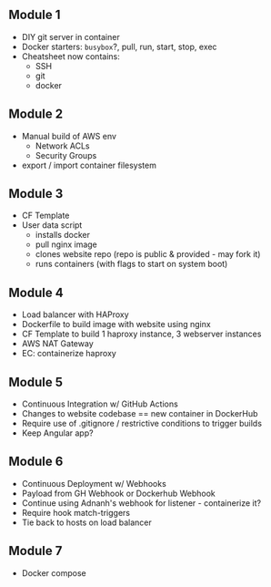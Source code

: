 ## Module 1
- DIY git server in container
- Docker starters: `busybox`?, pull, run, start, stop, exec
- Cheatsheet now contains:
  - SSH
  - git
  - docker

## Module 2
- Manual build of AWS env
  - Network ACLs
  - Security Groups
- export / import container filesystem

## Module 3
- CF Template
- User data script
  - installs docker
  - pull nginx image
  - clones website repo (repo is public & provided - may fork it)
  - runs containers (with flags to start on system boot)
 
## Module 4
- Load balancer with HAProxy
- Dockerfile to build image with website using nginx
- CF Template to build 1 haproxy instance, 3 webserver instances
- AWS NAT Gateway
- EC: containerize haproxy

## Module 5
- Continuous Integration w/ GitHub Actions
- Changes to website codebase == new container in DockerHub
- Require use of .gitignore / restrictive conditions to trigger builds
- Keep Angular app?

## Module 6
- Continuous Deployment w/ Webhooks
- Payload from GH Webhook or Dockerhub Webhook
- Continue using Adnanh's webhook for listener - containerize it?
- Require hook match-triggers
- Tie back to hosts on load balancer

## Module 7
- Docker compose
